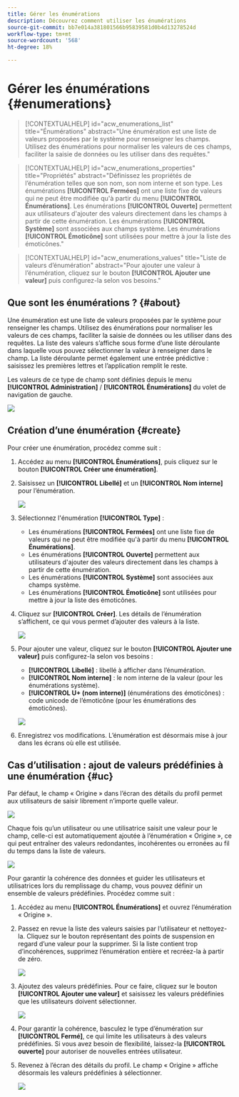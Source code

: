 ```yaml
---
title: Gérer les énumérations
description: Découvrez comment utiliser les énumérations
source-git-commit: bb7e014a381801566b95839581d0b4d13278524d
workflow-type: tm+mt
source-wordcount: '568'
ht-degree: 18%

---
```


# Gérer les énumérations {#enumerations}

>[!CONTEXTUALHELP]
>id="acw_enumerations_list"
>title="Énumérations"
>abstract="Une énumération est une liste de valeurs proposées par le système pour renseigner les champs. Utilisez des énumérations pour normaliser les valeurs de ces champs, faciliter la saisie de données ou les utiliser dans des requêtes."

>[!CONTEXTUALHELP]
>id="acw_enumerations_properties"
>title="Propriétés"
>abstract="Définissez les propriétés de l’énumération telles que son nom, son nom interne et son type. Les énumérations **[!UICONTROL Fermées]** ont une liste fixe de valeurs qui ne peut être modifiée qu&#39;à partir du menu **[!UICONTROL Énumérations]**. Les énumérations **[!UICONTROL Ouverte]** permettent aux utilisateurs d&#39;ajouter des valeurs directement dans les champs à partir de cette énumération. Les énumérations **[!UICONTROL Système]** sont associées aux champs système. Les énumérations **[!UICONTROL Émoticône]** sont utilisées pour mettre à jour la liste des émoticônes."

>[!CONTEXTUALHELP]
>id="acw_enumerations_values"
>title="Liste de valeurs d’énumération"
>abstract="Pour ajouter une valeur à l’énumération, cliquez sur le bouton **[!UICONTROL Ajouter une valeur]** puis configurez-la selon vos besoins."

## Que sont les énumérations ? {#about}

Une énumération est une liste de valeurs proposées par le système pour renseigner les champs. Utilisez des énumérations pour normaliser les valeurs de ces champs, faciliter la saisie de données ou les utiliser dans des requêtes. La liste des valeurs s’affiche sous forme d’une liste déroulante dans laquelle vous pouvez sélectionner la valeur à renseigner dans le champ. La liste déroulante permet également une entrée prédictive : saisissez les premières lettres et l’application remplit le reste.

Les valeurs de ce type de champ sont définies depuis le menu **[!UICONTROL Administration]** / **[!UICONTROL Énumérations]** du volet de navigation de gauche.

![](assets/enumeration-list.png)

## Création d’une énumération {#create}

Pour créer une énumération, procédez comme suit :

1. Accédez au menu **[!UICONTROL Énumérations]**, puis cliquez sur le bouton **[!UICONTROL Créer une énumération]**.

1. Saisissez un **[!UICONTROL Libellé]** et un **[!UICONTROL Nom interne]** pour l’énumération.

   ![](assets/enumeration-create.png)

1. Sélectionnez l&#39;énumération **[!UICONTROL Type]** :

   * Les énumérations **[!UICONTROL Fermées]** ont une liste fixe de valeurs qui ne peut être modifiée qu&#39;à partir du menu **[!UICONTROL Énumérations]**.
   * Les énumérations **[!UICONTROL Ouverte]** permettent aux utilisateurs d&#39;ajouter des valeurs directement dans les champs à partir de cette énumération.
   * Les énumérations **[!UICONTROL Système]** sont associées aux champs système.
   * Les énumérations **[!UICONTROL Émoticône]** sont utilisées pour mettre à jour la liste des émoticônes.

1. Cliquez sur **[!UICONTROL Créer]**. Les détails de l’énumération s’affichent, ce qui vous permet d’ajouter des valeurs à la liste.

   ![](assets/enumeration-details.png)

1. Pour ajouter une valeur, cliquez sur le bouton **[!UICONTROL Ajouter une valeur]** puis configurez-la selon vos besoins :

   * **[!UICONTROL Libellé]** : libellé à afficher dans l’énumération.
   * **[!UICONTROL Nom interne]** : le nom interne de la valeur (pour les énumérations système).
   * **[!UICONTROL U+ (nom interne)]** (énumérations des émoticônes) : code unicode de l’émoticône (pour les énumérations des émoticônes).

   ![](assets/enumeration-emoticon.png)

1. Enregistrez vos modifications. L’énumération est désormais mise à jour dans les écrans où elle est utilisée.

## Cas d’utilisation : ajout de valeurs prédéfinies à une énumération {#uc}

Par défaut, le champ « Origine » dans l’écran des détails du profil permet aux utilisateurs de saisir librement n’importe quelle valeur.

![](assets/enumeration-uc-profile.png)

Chaque fois qu’un utilisateur ou une utilisatrice saisit une valeur pour le champ, celle-ci est automatiquement ajoutée à l’énumération « Origine », ce qui peut entraîner des valeurs redondantes, incohérentes ou erronées au fil du temps dans la liste de valeurs.

![](assets/enumeration-uc-choice.png)

Pour garantir la cohérence des données et guider les utilisateurs et utilisatrices lors du remplissage du champ, vous pouvez définir un ensemble de valeurs prédéfinies. Procédez comme suit :

1. Accédez au menu **[!UICONTROL Énumérations]** et ouvrez l’énumération « Origine ».

2. Passez en revue la liste des valeurs saisies par l’utilisateur et nettoyez-la. Cliquez sur le bouton représentant des points de suspension en regard d’une valeur pour la supprimer. Si la liste contient trop d’incohérences, supprimez l’énumération entière et recréez-la à partir de zéro.

   ![](assets/enumeration-uc-clean.png)

3. Ajoutez des valeurs prédéfinies. Pour ce faire, cliquez sur le bouton **[!UICONTROL Ajouter une valeur]** et saisissez les valeurs prédéfinies que les utilisateurs doivent sélectionner.

   ![](assets/enumeration-uc-create.png)

4. Pour garantir la cohérence, basculez le type d’énumération sur **[!UICONTROL Fermé]**, ce qui limite les utilisateurs à des valeurs prédéfinies.
Si vous avez besoin de flexibilité, laissez-la **[!UICONTROL ouverte]** pour autoriser de nouvelles entrées utilisateur.

5. Revenez à l’écran des détails du profil. Le champ « Origine » affiche désormais les valeurs prédéfinies à sélectionner.

   ![](assets/enumeration-uc-populated.png)
